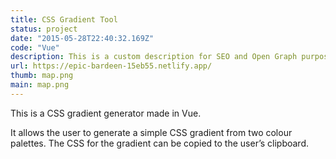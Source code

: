 ```yaml
---
title: CSS Gradient Tool
status: project
date: "2015-05-28T22:40:32.169Z"
code: "Vue"
description: This is a custom description for SEO and Open Graph purposes, rather than the default generated excerpt. Simply add a description field to the frontmatter.
url: https://epic-bardeen-15eb55.netlify.app/
thumb: map.png
main: map.png
---
```


This is a CSS gradient generator made in Vue.

It allows the user to generate a simple CSS gradient from two colour palettes. The CSS for the gradient can be copied to the user’s clipboard.
